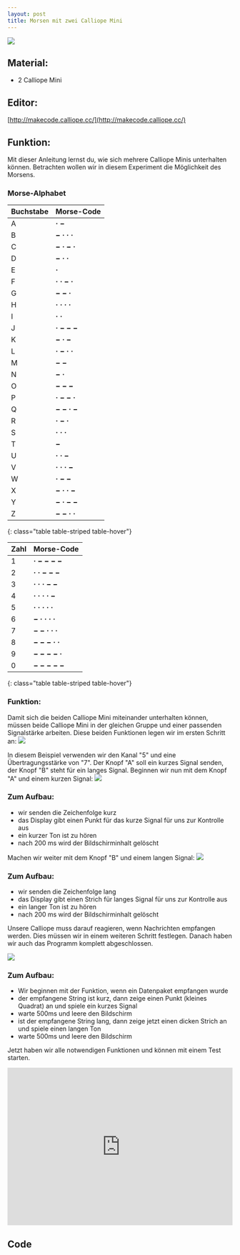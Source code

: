 ```yaml
---
layout: post
title: Morsen mit zwei Calliope Mini
---
```

![](/images/kanal_und_staerke_festlegen.png)

## Material:

+ 2 Calliope Mini

## Editor:

[http://makecode.calliope.cc/](http://makecode.calliope.cc/)

## Funktion:
Mit dieser Anleitung lernst du, wie sich mehrere Calliope Minis unterhalten können. Betrachten wollen wir in diesem Experiment die Möglichkeit des Morsens.

### Morse-Alphabet

Buchstabe | Morse-Code
----------|-----------
A         | **· −**
B         | **− · · ·**
C         | **− · − ·**
D         | **− · ·**
E         | **·**
F         | **· · − ·**
G         | **− − ·**
H         | **· · · ·**
I         | **· ·**
J         | **· − − −**
K         | **− · −**
L         | **· − · ·**
M         | **− −**
N         | **− ·**
O         | **− − −**
P         | **· − − ·**
Q         | **− − · −**
R         | **· − ·**
S         | **· · ·**
T         | **−**
U         | **· · −**
V         | **· · · −**
W         | **· − −**
X         | **− · · −**
Y         | **− · − −**
Z         | **− − · ·**
{: class="table table-striped table-hover"}


Zahl   | Morse-Code
-------|-----------
1      | **· − − − −**
2      | **· · − − −**
3      | **· · · − −**
4      | **· · · · −**
5      | **· · · · ·**
6      | **− · · · ·**
7      | **− − · · ·**
8      | **− − − · ·**
9      | **− − − − ·**
0      | **− − − − −**
{: class="table table-striped table-hover"}

### Funktion:
Damit sich die beiden Calliope Mini miteinander unterhalten können, müssen beide Calliope Mini in der gleichen Gruppe und einer passenden Signalstärke arbeiten. Diese beiden Funktionen legen wir im ersten Schritt an:
![](/images/kanal_und_staerke_festlegen.png)

In diesem Beispiel verwenden wir den Kanal "5" und eine Übertragungsstärke von "7".
Der Knopf "A" soll ein kurzes Signal senden, der Knopf "B" steht für ein langes Signal.
Beginnen wir nun mit dem Knopf "A" und einem kurzen Signal:
![](/images/morsen_knopf_a.png)

### Zum Aufbau:

+ wir senden die Zeichenfolge kurz
+ das Display gibt einen Punkt für das kurze Signal für uns zur Kontrolle aus
+ ein kurzer Ton ist zu hören
+ nach 200 ms wird der Bildschirminhalt gelöscht

Machen wir weiter mit dem Knopf "B" und einem langen Signal:
![](/images/morsen_knopf_b.png)

### Zum Aufbau:

+ wir senden die Zeichenfolge lang
+ das Display gibt einen Strich für langes Signal für uns zur Kontrolle aus
+ ein langer Ton ist zu hören
+ nach 200 ms wird der Bildschirminhalt gelöscht

Unsere Calliope muss darauf reagieren, wenn Nachrichten empfangen werden. Dies müssen wir in einem weiteren Schritt festlegen. Danach haben wir auch das Programm komplett abgeschlossen.

![](/images/morsen_empfangen.png)

### Zum Aufbau:

+ Wir beginnen mit der Funktion, wenn ein Datenpaket empfangen wurde
+ der empfangene String ist kurz, dann zeige einen Punkt (kleines Quadrat) an und spiele ein kurzes Signal
+ warte 500ms und leere den Bildschirm
+ ist der empfangene String lang, dann zeige jetzt einen dicken Strich an und spiele einen langen Ton
+ warte 500ms und leere den Bildschirm

Jetzt haben wir alle notwendigen Funktionen und können mit einem Test starten.

<div style="position:relative;height:0;padding-bottom:70%;overflow:hidden;"><iframe style="position:absolute;top:0;left:0;width:100%;height:100%;" src="https://makecode.calliope.cc/#pub:87015-90838-24599-86842" frameborder="0" sandbox="allow-popups allow-forms allow-scripts allow-same-origin"></iframe></div>

## Code
